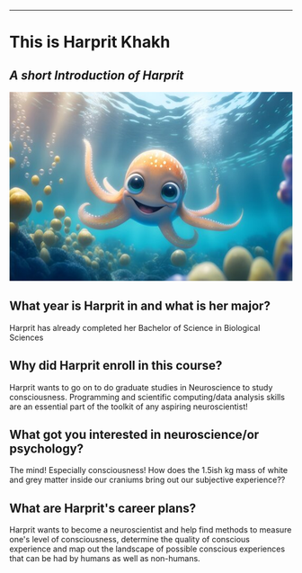 
---
# **This is Harprit Khakh**
*A short Introduction of Harprit*
---
![a cute octopus looking cute](Octopus.jpg)

## What year is Harprit in and what is her major?
 Harprit has already completed her Bachelor of Science in Biological Sciences 

## Why did Harprit enroll in this course? 
Harprit wants to go on to do graduate studies in Neuroscience to study consciousness. Programming and scientific computing/data analysis skills are an essential part of the toolkit of any aspiring neuroscientist! 

## What got you interested in neuroscience/or psychology? 
The mind! Especially consciousness! How does the 1.5ish kg mass of white and grey matter inside our craniums bring out our subjective experience??

## What are Harprit's career plans? 
Harprit wants to become a neuroscientist and help find methods to measure one's level of consciousness, determine the quality of conscious experience and map out the landscape of possible conscious experiences that can be had by humans as well as non-humans. 